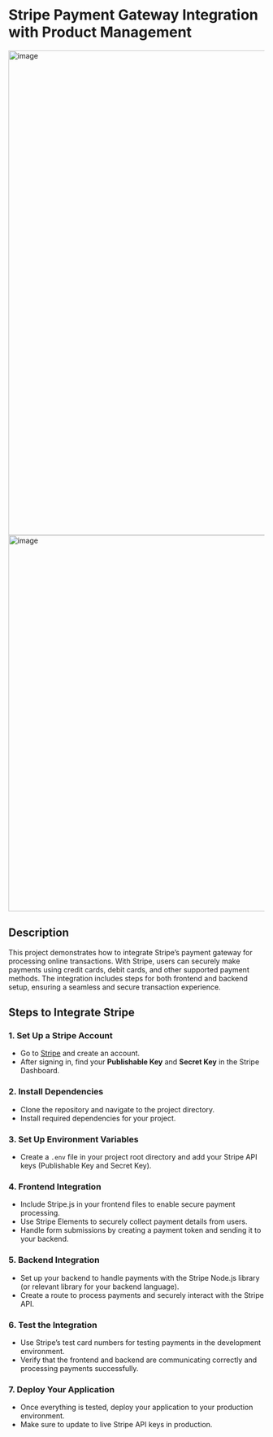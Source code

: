 # Stripe Payment Gateway Integration with Product Management
<img width="953" alt="image" src="https://github.com/user-attachments/assets/f896331e-5d39-46a3-b484-56433a56b29a" />
</br>
<img width="740" alt="image" src="https://github.com/user-attachments/assets/0a2b7fba-e112-4092-8c2e-e4290c1d4ff9" />

## Description
This project demonstrates how to integrate Stripe’s payment gateway for processing online transactions. With Stripe, users can securely make payments using credit cards, debit cards, and other supported payment methods. The integration includes steps for both frontend and backend setup, ensuring a seamless and secure transaction experience.

## Steps to Integrate Stripe

### 1. Set Up a Stripe Account
- Go to [Stripe](https://stripe.com) and create an account.
- After signing in, find your **Publishable Key** and **Secret Key** in the Stripe Dashboard.

### 2. Install Dependencies
- Clone the repository and navigate to the project directory.
- Install required dependencies for your project.

### 3. Set Up Environment Variables
- Create a `.env` file in your project root directory and add your Stripe API keys (Publishable Key and Secret Key).

### 4. Frontend Integration
- Include Stripe.js in your frontend files to enable secure payment processing.
- Use Stripe Elements to securely collect payment details from users.
- Handle form submissions by creating a payment token and sending it to your backend.

### 5. Backend Integration
- Set up your backend to handle payments with the Stripe Node.js library (or relevant library for your backend language).
- Create a route to process payments and securely interact with the Stripe API.

### 6. Test the Integration
- Use Stripe’s test card numbers for testing payments in the development environment.
- Verify that the frontend and backend are communicating correctly and processing payments successfully.

### 7. Deploy Your Application
- Once everything is tested, deploy your application to your production environment.
- Make sure to update to live Stripe API keys in production.
